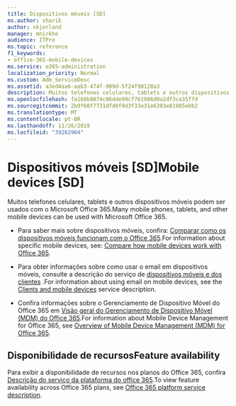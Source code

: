 ```yaml
---
title: Dispositivos móveis [SD]
ms.author: sharik
author: skjerland
manager: mnirkhe
audience: ITPro
ms.topic: reference
f1_keywords:
- office-365-mobile-devices
ms.service: o365-administration
localization_priority: Normal
ms.custom: Adm_ServiceDesc
ms.assetid: a3ed4aa6-aab3-474f-909d-5f24f98128a3
description: Muitos telefones celulares, tablets e outros dispositivos móveis podem ser usados com o Microsoft Office 365.
ms.openlocfilehash: fa168b8074c86dde99cf761986d0a2df3ca35ffd
ms.sourcegitcommit: 2b9f68f7731dfd6f9d3f33e31e6303e81985ebb2
ms.translationtype: MT
ms.contentlocale: pt-BR
ms.lasthandoff: 11/26/2019
ms.locfileid: "39262904"
---
```

# <a name="mobile-devices-sd"></a><span data-ttu-id="1a62b-103">Dispositivos móveis [SD]</span><span class="sxs-lookup"><span data-stu-id="1a62b-103">Mobile devices [SD]</span></span>

<span data-ttu-id="1a62b-104">Muitos telefones celulares, tablets e outros dispositivos móveis podem ser usados com o Microsoft Office 365.</span><span class="sxs-lookup"><span data-stu-id="1a62b-104">Many mobile phones, tablets, and other mobile devices can be used with Microsoft Office 365.</span></span> 
  
- <span data-ttu-id="1a62b-105">Para saber mais sobre dispositivos móveis, confira: [Comparar como os dispositivos móveis funcionam com o Office 365](https://go.microsoft.com/fwlink/p/?LinkId=282337).</span><span class="sxs-lookup"><span data-stu-id="1a62b-105">For information about specific mobile devices, see: [Compare how mobile devices work with Office 365](https://go.microsoft.com/fwlink/p/?LinkId=282337).</span></span>
    
- <span data-ttu-id="1a62b-106">Para obter informações sobre como usar o email em dispositivos móveis, consulte a descrição do serviço de [dispositivos móveis e dos clientes](../exchange-online-service-description/clients-and-mobile-devices.md) .</span><span class="sxs-lookup"><span data-stu-id="1a62b-106">For information about using email on mobile devices, see the [Clients and mobile devices](../exchange-online-service-description/clients-and-mobile-devices.md) service description.</span></span> 
    
- <span data-ttu-id="1a62b-107">Confira informações sobre o Gerenciamento de Dispositivo Móvel do Office 365 em [Visão geral do Gerenciamento de Dispositivo Móvel (MDM) do Office 365](https://go.microsoft.com/fwlink/?linkid=808602).</span><span class="sxs-lookup"><span data-stu-id="1a62b-107">For information about Mobile Device Management for Office 365, see [Overview of Mobile Device Management (MDM) for Office 365](https://go.microsoft.com/fwlink/?linkid=808602).</span></span>
    
## <a name="feature-availability"></a><span data-ttu-id="1a62b-108">Disponibilidade de recursos</span><span class="sxs-lookup"><span data-stu-id="1a62b-108">Feature availability</span></span>

<span data-ttu-id="1a62b-109">Para exibir a disponibilidade de recursos nos planos do Office 365, confira [Descrição do serviço da plataforma do office 365](office-365-platform-service-description.md).</span><span class="sxs-lookup"><span data-stu-id="1a62b-109">To view feature availability across Office 365 plans, see [Office 365 platform service description](office-365-platform-service-description.md).</span></span>
  

